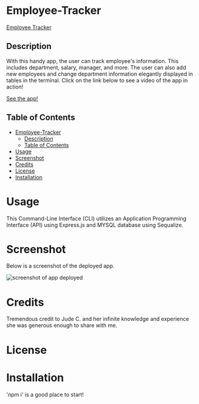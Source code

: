 # Employee-Tracker

[Employee Tracker](https://kalebritt.github.io/employee-tracker/)

## Description

With this handy app, the user can track employee's information. This includes department, salary, manager, and more. The user can also add new employees and change department information elegantly displayed in tables in the terminal. Click on the link below to see a video of the app in action!

[See the app!](videohere)

## Table of Contents

- [Employee-Tracker](#employee-tracker)
  - [Description](#description)
  - [Table of Contents](#table-of-contents)
- [Usage](#usage)
- [Screenshot](#screenshot)
- [Credits](#credits)
- [License](#license)
- [Installation](#installation)

# Usage

This Command-Line Interface (CLI) utilizes an Application Programming Interface (API) using Express.js and MYSQL database using Sequalize.

# Screenshot

Below is a screenshot of the deployed app.

![screenshot of app deployed](screenshothere)

# Credits

Tremendous credit to Jude C. and her infinite knowledge and experience she was generous enough to share with me.

# License

# Installation

'npm i' is a good place to start!
